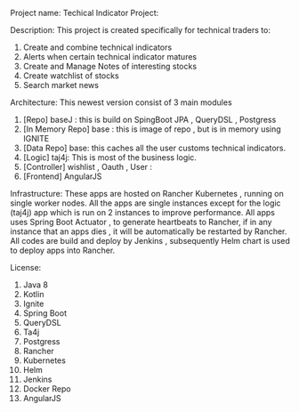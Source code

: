 
Project name: 
Techical Indicator Project:

Description: 
This project is created specifically for technical traders to:
1.	Create and combine technical indicators
2.	Alerts when certain technical indicator matures
3.	Create and Manage Notes of interesting stocks
4.	Create watchlist of stocks
5.	Search market news

Architecture:
This newest version consist of 3 main modules
1.	[Repo] baseJ : this is build on SpingBoot JPA , QueryDSL , Postgress
2.	[In Memory Repo] base : this is image of repo , but is in memory using IGNITE
3.	[Data Repo] base: this caches all the user customs technical indicators.
4.	[Logic] taj4j: This is most of the business logic.
5.	[Controller] wishlist , Oauth , User :  
6.	[Frontend] AngularJS

Infrastructure:
These apps are hosted on Rancher Kubernetes , running on single worker nodes. All the apps are single instances except for the logic (taj4j) app which is run on 2 instances to improve performance.
All apps uses Spring Boot Actuator , to generate heartbeats to Rancher, if in any instance that an apps dies , it will be automatically be restarted by Rancher.
All codes are build and deploy by Jenkins , subsequently Helm chart is used to deploy apps into Rancher.

License:
1.	Java 8
2.	Kotlin
3.	Ignite
4.	Spring Boot
5.	QueryDSL
6.	Ta4j
7.	Postgress
8.	Rancher
9.	Kubernetes
10.	Helm
11.	Jenkins
12.	Docker Repo
13.	AngularJS

